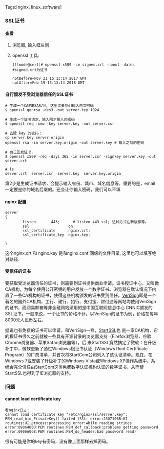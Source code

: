 Tags:[nginx, linux_software]

### SSL证书



#### 查看

1. 浏览器, 输入框左侧

2. openssl 工具:

   ```
   [llmode@cert]# openssl x509 -in signed.crt -noout -dates #signed.crt为证书
    
   notBefore=Nov 21 15:13:14 2017 GMT
   notAfter=Feb 19 15:13:14 2018 GMT
   ```




#### 自行颁发不受浏览器信任的SSL证书

```
# 生成一个CA的RSA私钥, 这里需要我们输入两次密码 
$ openssl genrsa -des3 -out server.key 1024
 
# 生成一个证书请求，输入刚才输入的密码
$ openssl req -new -key server.key -out server.csr
 
# 去除 key 的密码：
cp server.key server.origin
openssl rsa -in server.key.origin -out server.key # 输入之前的密码

# 自己签发证书，
$ openssl x509 -req -days 365 -in server.csr -signkey server.key -out server.crt

# ls 
server.crt  server.csr  server.key  server.key.origin
```

第2步是生成证书请求，会提示输入省份、城市、域名信息等，重要的是，email一定要是你的域名后缀的。还会让你输入密码，我们可以不填



#### nginx 配置

```nginx
server
{
        listen       443;      # listen 443 ssl; 这种方式在新版推荐。
        ssl                  on;
        ssl_certificate      nginx.crt;
        ssl_certificate_key  nginx.key;
 
}     
```

这个nginx.crt 和 nginx.key 是和nginx.conf 同级的文件目录, 这里也可以填写绝对路径.



#### 受信任的证书

要获取受浏览器信任的证书，则需要到证书提供商处申请。证书授证中心，又叫做CA机构，为每个使用公开密钥的用户发放一个数字证书。浏览器在默认情况下内置了一些CA机构的证书，使得这些机构颁发的证书受到信任。[VeriSign](http://www.verisign.com/cn/)即是一个著名的国外CA机构，工行、建行、招行、支付宝、财付通等网站均使用VeriSign的证书，而网易邮箱等非金融网站采用的是中国互联网信息中心 CNNIC颁发的SSL证书。一般来说，一个证书的价格不菲，以VeriSign的证书为例，价格在每年8000元人民币左右。

据说也有免费的证书可以申请。和VeriSign一样，[StartSSL](http://www.startssl.com/)也 是一家CA机构，它的根证书很久之前就被一些具有开源背景的浏览器支持（Firefox浏览器、谷歌Chrome浏览器、苹果Safari浏览器等）。后 来StartSSL竟然搞定了微软：在升级补丁中，微软更新了通过Windows根证书认证（Windows Root Certificate Program）的厂商清单，并首次将StartCom公司列入了该认证清单。现在，在Windows 7或安装了升级补丁的Windows Vista或Windows XP操作系统中，系统会完全信任由StartCom这类免费数字认证机构认证的数字证书，从而使StartSSL也得到了IE浏览器的支持。



### 问题

#### cannot load certificate key 

```
看nginx日志：
cannot load certificate key "/etc/nginx/ssl/server.key": PEM_read_bio_PrivateKey() failed (SSL: error:2807106B:UI routines:UI_process:processing error:while reading strings error:0906406D:PEM routines:PEM_def_callback:problems getting password error:0906A068:PEM routines:PEM_do_header:bad password read)
```

很有可能是你的key有密码，没有像上面那样去掉密码。